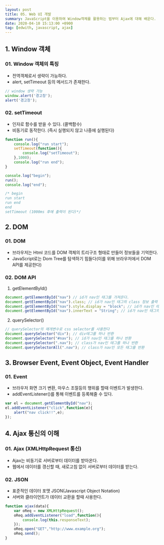 ```yaml
---
layout: post
title: 05. Web UI 개발
summary: JavaScript을 이용하여 Window객체를 활용하는 법부터 Ajax에 대해 배운다.
date: 2020-04-10 15:13:00 +0900
tag: [edwith, javascript, ajax] 
---
```


## 1. Window 객체

### 01. Window 객체의 특징

* 전역객체로서 생략이 가능하다.
* alert, setTimeout 등의 메서드가 존재한다.

```javascript
// window 생략 가능
window.alert('경고창');
alert('경고창');
```

### 02. setTimeout

* 인자로 함수를 받을 수 있다. (콜백함수)
* 비동기로 동작한다. (즉시 실행되지 않고 나중에 실행된다)

```javascript
function run(){
	console.log("run start");
	setTimeout(function(){
		console.log("setTimeout");
	},1000);
	console.log("run end");
}

console.log("begin");
run();
console.log("end");

/* begin
run start
run end
end
setTimeout (1000ms 후에 출력이 된다)*/
```

## 2. DOM

### 01. DOM

* 브라우저는 Html 코드를 DOM 객체의 트리구조 형태로 만들어 정보들을 기억한다.
* JavaScript로는 Dom Tree를 탐색하기 힘들다(이를 위해 브라우저에서 DOM API를 제공한다)

### 02. DOM API

1. getElementById()
```javascript
document.getElementById("nav") // id가 nav인 태그를 가져온다.
document.getElementById("nav").class; // id가 nav인 태그의 class 정보 출력
document.getElementById("nav").style.display = "block"; // id가 nav인 태그의 display 속성을 block으로 변경
document.getElementById("nav").innerText = "String"; // id가 nav인 태그의 문자를 수정
```
2. querySelector()
```javascript
// querySelector의 매개변수로 css selector를 사용한다
document.querySelector("div"); // div태그를 하나 반환
document.querySelector("#nav"); // id가 nav인 태그를 하나 반환
document.querySelector(".nav"); // class가 nav인 태그를 하나 반환 
document.querySelectorAll(".nav"); // class가 nav인 모든 태그를 반환
```

## 3. Browser Event, Event Object, Event Handler

### 01. Event

* 브라우저 화면 크기 변환, 마우스 조절등의 행위를 할때 이벤트가 발생한다.
* addEventListener()를 통해 이벤트를 등록해줄 수 있다.

```javascript
var el = document.getElementById("nav");
el.addEventListener("click",function(e){
	alert("nav click!!",e);
});
```

## 4. Ajax 통신의 이해

### 01. Ajax (XMLHttpRequest 통신)

* Ajax는 비동기로 서버로부터 데이터를 받아온다.
* 웹에서 데이터를 갱신할 때, 새로고침 없이 서버로부터 데이터를 받는다.

### 02. JSON

* 표준적인 데이터 포맷 JSON(Javascript Object Notation)
* 서버와 클라이언트가 데이터 교환을 할때 사용한다.

```javascript
function ajax(data){
	var oReq = new XMLHttpRequest();
	oReq.addEventListener("load",function(){
		console.log(this.responseText);
	});
	oReq.open("GET","http://www.example.org");
	oReq.send();
}
```
